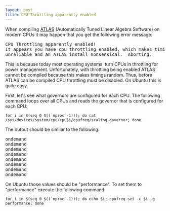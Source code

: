 ```yaml
---
layout: post
title: CPU Throttling apparently enabled
---
```


When compiling [ATLAS](http://math-atlas.sourceforge.net/) (Automatically Tuned Linear Algebra Software) on modern CPUs it may happen that you get the following error message:

<pre>CPU Throttling apparently enabled!
It appears you have cpu throttling enabled, which makes timings
unreliable and an ATLAS install nonsensical.  Aborting.
</pre>

This is because today most operating systems  turn CPUs in throttling for power management. Unfortunately, with throttling being enabled ATLAS cannot be compiled because this makes timings random. Thus, before ATLAS can be compiled CPU throttling must be disabled. On Ubuntu this is quite easy.

First, let's see what governors are configured for each CPU. The following command loops over all CPUs and reads the governor that is configured for each CPU:

<pre><code class="bash">for i in $(seq 0 $((`nproc`-1))); do cat /sys/devices/system/cpu/cpu$i/cpufreq/scaling_governor; done
</code></pre>

The output should be similar to the following:

<pre>ondemand
ondemand
ondemand
ondemand
ondemand
ondemand
ondemand
ondemand
</pre>

On Ubuntu those values should be "performance". To set them to "performance" execute the following command:

<pre><code class="bash">for i in $(seq 0 $((`nproc`-1))); do echo $i; cpufreq-set -c $i -g performance; done
</code></pre>
